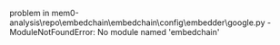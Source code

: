 problem in mem0-analysis\repo\embedchain\embedchain\config\embedder\google.py - ModuleNotFoundError: No module named 'embedchain'
